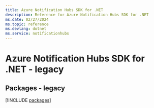 ```yaml
---
title: Azure Notification Hubs SDK for .NET
description: Reference for Azure Notification Hubs SDK for .NET
ms.date: 02/27/2024
ms.topic: reference
ms.devlang: dotnet
ms.service: notificationhubs
---
```

# Azure Notification Hubs SDK for .NET - legacy
## Packages - legacy
[!INCLUDE [packages](notification-hubs-index.md)]